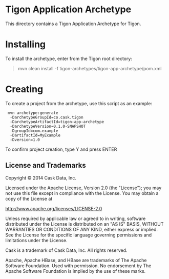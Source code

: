 # Tigon Application Archetype

This directory contains a Tigon Application Archetype for Tigon.

# Installing

To install the archetype, enter from the Tigon root directory:

> mvn clean install -f tigon-archetypes/tigon-app-archetype/pom.xml

# Creating

To create a project from the archetype, use this script as an example:

```
 mvn archetype:generate
  -DarchetypeGroupId=co.cask.tigon
  -DarchetypeArtifactId=tigon-app-archetype
  -DarchetypeVersion=0.1.0-SNAPSHOT
  -DgroupId=com.example
  -DartifactId=MyExample
  -Dversion=1.0

```
To confirm project creation, type Y and press ENTER

## License and Trademarks

Copyright © 2014 Cask Data, Inc.

Licensed under the Apache License, Version 2.0 (the "License"); you may not use this file except
in compliance with the License. You may obtain a copy of the License at

http://www.apache.org/licenses/LICENSE-2.0

Unless required by applicable law or agreed to in writing, software distributed under the
License is distributed on an "AS IS" BASIS, WITHOUT WARRANTIES OR CONDITIONS OF ANY KIND,
either express or implied. See the License for the specific language governing permissions
and limitations under the License.

Cask is a trademark of Cask Data, Inc. All rights reserved.

Apache, Apache HBase, and HBase are trademarks of The Apache Software Foundation. Used with
permission. No endorsement by The Apache Software Foundation is implied by the use of these marks.
